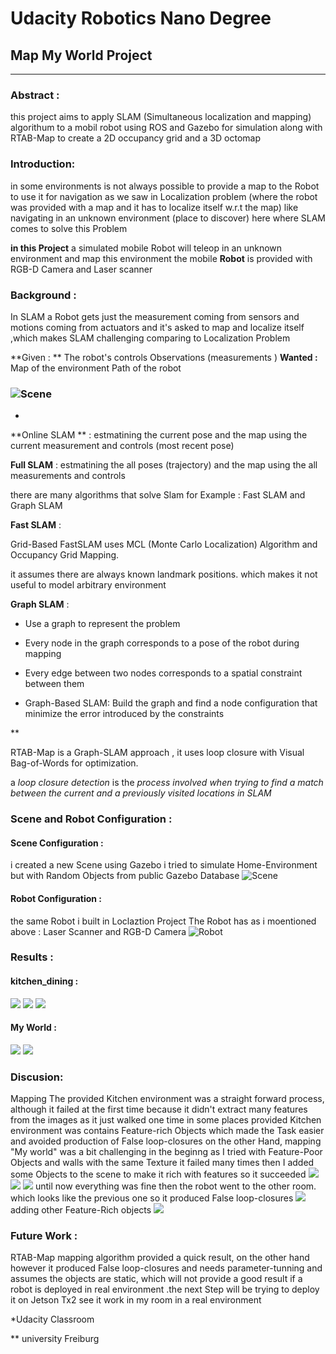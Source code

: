 # Udacity Robotics Nano Degree 
## Map My World Project 
---


### Abstract :
this project aims to apply SLAM (Simultaneous localization and mapping) algorithum to a mobil robot using ROS and Gazebo for simulation along with RTAB-Map to create a 2D occupancy grid and a 3D octomap 

### Introduction:
in some environments is not always possible to provide a map to the Robot to use it for navigation as we saw in Localization problem (where the robot was provided with a map and it has to localize itself w.r.t the map) like navigating in an unknown environment (place to discover)
here where SLAM comes to solve this Problem 

**in this Project** a simulated mobile Robot will teleop in an unknown environment and map this environment
the mobile **Robot** is provided with RGB-D Camera and Laser scanner

### Background :
In SLAM a Robot gets just  the measurement coming from sensors  and motions coming from actuators and it's asked to map and localize itself ,which makes SLAM challenging comparing to Localization Problem  

**Given : ** 
The robot's controls
Observations (measurements )
**Wanted :**
Map of the environment
Path of the robot 

### ![Scene ](pics/slam.jpg)

*

**Online SLAM ** : estmatining the current pose and the map using the current measurement and controls (most recent pose)

**Full SLAM** : estmatining the all poses (trajectory) and the map using the all measurements and controls 

there are many algorithms that solve Slam for Example : Fast SLAM and Graph SLAM

**Fast SLAM** : 

Grid-Based FastSLAM uses  MCL (Monte Carlo Localization) Algorithm and  Occupancy Grid Mapping.

it assumes there are always known landmark positions. which makes it not useful to model arbitrary  environment 

**Graph SLAM** :

* Use a graph to represent the problem

* Every node in the graph corresponds to a pose of the robot during mapping

* Every edge between two nodes corresponds to a spatial constraint between them
* Graph-Based SLAM: Build the graph and find a node configuration that minimize the error introduced by the constraints

**

RTAB-Map is a Graph-SLAM approach , it uses loop closure with Visual Bag-of-Words for optimization.

a _loop closure detection_ is the _process involved when trying to find a match between the current and a previously visited locations in SLAM_


### Scene and Robot Configuration :
#### Scene Configuration :

i created a new Scene using Gazebo i tried to simulate Home-Environment but with Random Objects from public Gazebo Database 
![Scene ](pics/my_world/7.png )

#### Robot Configuration : 

the same Robot i built in Loclaztion Project
The Robot has as i moentioned above : Laser Scanner and RGB-D Camera 
![Robot ](pics/robot.png )

### Results : 

#### kitchen_dining :

![](pics/world/1.png )
![](pics/world/2.png )
![](pics/world/3.png )


#### My World :
![](pics/my_world/7.png )
![](pics/my_world/6.png )


### Discusion:
Mapping The provided Kitchen environment was a straight forward process, although it failed at the first time because it didn't extract many features from the images as it just walked one time in some places 
provided Kitchen environment was contains Feature-rich Objects which made the Task easier and avoided production of False loop-closures
on the other Hand, mapping "My world" was a bit challenging in the beginng as I tried with Feature-Poor Objects and walls with the same Texture it failed many times then I added some Objects to the scene to make it rich with features so it succeeded 
![](pics/my_world/1.png )
![](pics/my_world/3.png )
![](pics/my_world/4.png )
until now everything was fine then the robot went to the other room. which looks like the previous one so it produced False loop-closures 
![](pics/my_world/5.png )
adding other Feature-Rich objects
![](pics/my_world/7.png )

### Future Work :

RTAB-Map mapping algorithm provided a quick result, on the other hand however it produced False loop-closures and needs parameter-tunning and assumes the objects are static, which will not provide a good result if a robot is deployed in real environment .the next Step will be trying to deploy it on Jetson Tx2 see it work in my room in a real environment 







*Udacity Classroom

** university Freiburg 